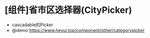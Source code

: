 # [组件]省市区选择器(CityPicker)

- cascadable的Picker
- @demo https://www.heyui.top/component/other/categorypicker